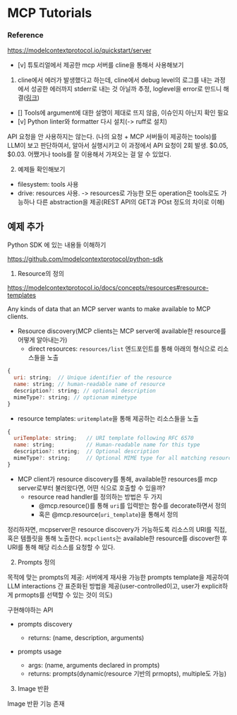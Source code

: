 # MCP Tutorials

### Reference

https://modelcontextprotocol.io/quickstart/server

- [v] 튜토리얼에서 제공한 mcp 서버를 cline을 통해서 사용해보기

1. cline에서 에러가 발생했다고 하는데, cline에서 debug level의 로그를 내는 과정에서 성공한 에러까지 stderr로 내는 것 아닐까 추정, loglevel을 error로 만드니 해결([링크](https://github.com/cline/cline/issues/1272))

- [] Tools에 argument에 대한 설명이 제대로 뜨지 않음, 이슈인지 아닌지 확인 필요
- [v] Python linter와 formatter 다시 설치(-> ruff로 설치)

API 요청을 안 사용하지는 않는다. (나의 요청 + MCP 서버들이 제공하는 tools)를 LLM이 보고 판단하여서, 알아서 실행시키고 이 과정에서 API 요청이 2회 발생. $0.05, $0.03. 어쨌거나 tools를 잘 이용해서 가져오는 걸 알 수 있었다.

2. 예제들 확인해보기

- filesystem: tools 사용
- drive: resources 사용. -> resources로 가능한 모든 operation은 tools로도 가능하나 다른 abstraction을 제공(REST API의 GET과 POst 정도의 차이로 이해)

## 예제 추가

Python SDK 에 있는 내용들 이해하기

<https://github.com/modelcontextprotocol/python-sdk>

1. Resource의 정의

<https://modelcontextprotocol.io/docs/concepts/resources#resource-templates>

Any kinds of data that an MCP server wants to make available to MCP clients.

- Resource discovery(MCP clients는 MCP server에 available한 resource를 어떻게 알아내는가)
  - direct resources: `resources/list` 엔드포인트를 통해 아래의 형식으로 리소스들을 노출

```javascript
{
  uri: string;  // Unique identifier of the resource
  name: string; // human-readable name of resource
  description?: string; // optional description
  mimeType?: string; // optionam mimetype
}
```

- resource templates: `uritemplate`을 통해 제공하는 리소스들을 노출

```javascript
{
  uriTemplate: string;   // URI template following RFC 6570
  name: string;          // Human-readable name for this type
  description?: string;  // Optional description
  mimeType?: string;     // Optional MIME type for all matching resources
}
```

- MCP client가 resource discovery를 통해, available한 resources를 mcp server로부터 불러왔다면, 어떤 식으로 호출할 수 있을까?
  - resource read handler를 정의하는 방법은 두 가지
    - @mcp.resource()를 통해 `uri`를 입력받는 함수를 decorate하면서 정의
    - 혹은 @mcp.resource(`uri_template`)을 통해서 정의

정리하자면, mcpserver은 resource discovery가 가능하도록 리소스의 URI를 직접, 혹은 템플릿을 통해 노출한다. `mcpclients`는 available한 resource를 discover한 후 URI를 통해 해당 리소스를 요청할 수 있다.

2. Prompts 정의

목적에 맞는 prompts의 제공: 서버에게 재사용 가능한 prompts template을 제공하여 LLM interactions 간 표준화된 방법을 제공(user-controlled이고, user가 explicit하게 prmopts를 선택할 수 있는 것이 의도)

구현해야하는 API

- prompts discovery
  - returns: (name, description, arguments)

- prompts usage
  - args: (name, arguments declared in prompts)
  - returns: prompts(dynamic(resource 기반의 prmopts), multiple도 가능)

3. Image 반환

Image 반환 기능 존재
